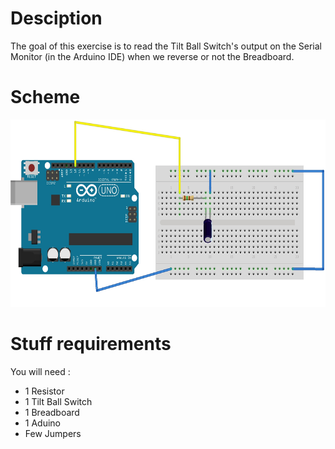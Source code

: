 # Desciption 

The goal of this exercise is to read the Tilt Ball Switch's output on the Serial Monitor (in the Arduino IDE) when we reverse or not the Breadboard.

# Scheme

<p align="center">
  <img width="600" height="300" src="https://github.com/Dexmos/Arduino-Basics/blob/master/7-ReadTiltBallOutput/Schema/Schema.jpg">
</p>

# Stuff requirements

You will need :
* 1 Resistor
* 1 Tilt Ball Switch
* 1 Breadboard
* 1 Aduino
* Few Jumpers
